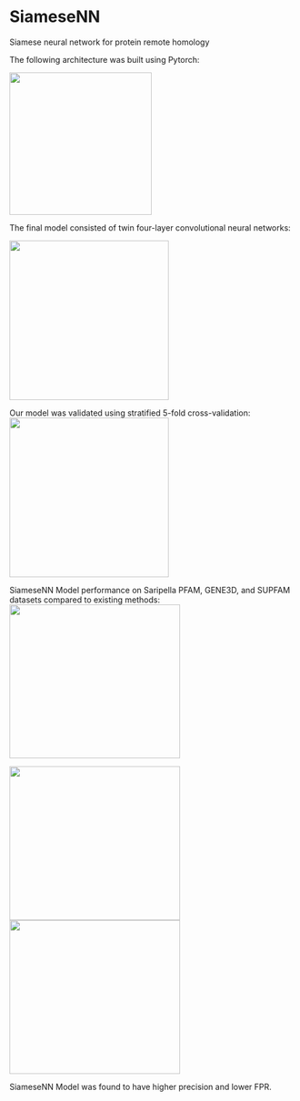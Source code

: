 # SiameseNN
Siamese neural network for protein remote homology 

The following architecture was built using Pytorch:

<img src="https://github.com/Finterly/SiameseNN/blob/master/img/Picture1.png" height="250">


The final model consisted of twin four-layer convolutional neural networks:  

<img src="https://github.com/Finterly/SiameseNN/blob/master/img/Picture2.png" height="280">


Our model was validated using stratified 5-fold cross-validation:
<img src="https://github.com/Finterly/SiameseNN/blob/master/img/Picture3.png" height="280">

SiameseNN Model performance on Saripella PFAM, GENE3D, and SUPFAM datasets compared to existing methods: 
<img src="https://github.com/Finterly/SiameseNN/blob/master/img/Capture.PNG" width="300" height="270">

<img src="https://github.com/Finterly/SiameseNN/blob/master/img/Capture2.PNG" width = "300" height="270">

<img src="https://github.com/Finterly/SiameseNN/blob/master/img/Capture3.PNG" width = "300" height="270">

SiameseNN Model was found to have higher precision and lower FPR. 
